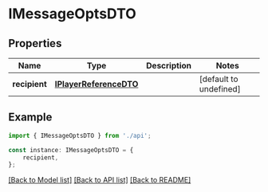 # IMessageOptsDTO


## Properties

Name | Type | Description | Notes
------------ | ------------- | ------------- | -------------
**recipient** | [**IPlayerReferenceDTO**](IPlayerReferenceDTO.md) |  | [default to undefined]

## Example

```typescript
import { IMessageOptsDTO } from './api';

const instance: IMessageOptsDTO = {
    recipient,
};
```

[[Back to Model list]](../README.md#documentation-for-models) [[Back to API list]](../README.md#documentation-for-api-endpoints) [[Back to README]](../README.md)
